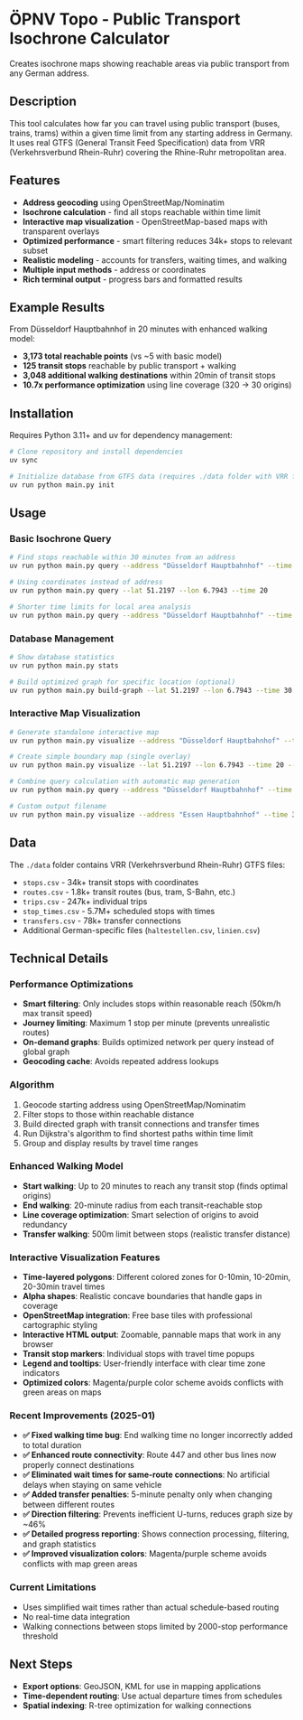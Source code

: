 # ÖPNV Topo - Public Transport Isochrone Calculator

Creates isochrone maps showing reachable areas via public transport from any German address.

## Description

This tool calculates how far you can travel using public transport (buses, trains, trams) within a given time limit from any starting address in Germany. It uses real GTFS (General Transit Feed Specification) data from VRR (Verkehrsverbund Rhein-Ruhr) covering the Rhine-Ruhr metropolitan area.

## Features

- **Address geocoding** using OpenStreetMap/Nominatim
- **Isochrone calculation** - find all stops reachable within time limit
- **Interactive map visualization** - OpenStreetMap-based maps with transparent overlays
- **Optimized performance** - smart filtering reduces 34k+ stops to relevant subset
- **Realistic modeling** - accounts for transfers, waiting times, and walking
- **Multiple input methods** - address or coordinates
- **Rich terminal output** - progress bars and formatted results

## Example Results

From Düsseldorf Hauptbahnhof in 20 minutes with enhanced walking model:
- **3,173 total reachable points** (vs ~5 with basic model)
- **125 transit stops** reachable by public transport + walking
- **3,048 additional walking destinations** within 20min of transit stops
- **10.7x performance optimization** using line coverage (320 → 30 origins)

## Installation

Requires Python 3.11+ and uv for dependency management:

```bash
# Clone repository and install dependencies
uv sync

# Initialize database from GTFS data (requires ./data folder with VRR files)
uv run python main.py init
```

## Usage

### Basic Isochrone Query

```bash
# Find stops reachable within 30 minutes from an address
uv run python main.py query --address "Düsseldorf Hauptbahnhof" --time 30

# Using coordinates instead of address
uv run python main.py query --lat 51.2197 --lon 6.7943 --time 20

# Shorter time limits for local area analysis
uv run python main.py query --address "Düsseldorf Hauptbahnhof" --time 10
```

### Database Management

```bash
# Show database statistics
uv run python main.py stats

# Build optimized graph for specific location (optional)
uv run python main.py build-graph --lat 51.2197 --lon 6.7943 --time 30
```

### Interactive Map Visualization

```bash
# Generate standalone interactive map
uv run python main.py visualize --address "Düsseldorf Hauptbahnhof" --time 30

# Create simple boundary map (single overlay)
uv run python main.py visualize --lat 51.2197 --lon 6.7943 --time 20 --simple

# Combine query calculation with automatic map generation
uv run python main.py query --address "Düsseldorf Hauptbahnhof" --time 20 --visualize

# Custom output filename
uv run python main.py visualize --address "Essen Hauptbahnhof" --time 30 --output essen_map.html
```

## Data

The `./data` folder contains VRR (Verkehrsverbund Rhein-Ruhr) GTFS files:
- `stops.csv` - 34k+ transit stops with coordinates
- `routes.csv` - 1.8k+ transit routes (bus, tram, S-Bahn, etc.)
- `trips.csv` - 247k+ individual trips
- `stop_times.csv` - 5.7M+ scheduled stops with times
- `transfers.csv` - 78k+ transfer connections
- Additional German-specific files (`haltestellen.csv`, `linien.csv`)

## Technical Details

### Performance Optimizations

- **Smart filtering**: Only includes stops within reasonable reach (50km/h max transit speed)
- **Journey limiting**: Maximum 1 stop per minute (prevents unrealistic routes)
- **On-demand graphs**: Builds optimized network per query instead of global graph
- **Geocoding cache**: Avoids repeated address lookups

### Algorithm

1. Geocode starting address using OpenStreetMap/Nominatim
2. Filter stops to those within reachable distance 
3. Build directed graph with transit connections and transfer times
4. Run Dijkstra's algorithm to find shortest paths within time limit
5. Group and display results by travel time ranges

### Enhanced Walking Model

- **Start walking**: Up to 20 minutes to reach any transit stop (finds optimal origins)
- **End walking**: 20-minute radius from each transit-reachable stop
- **Line coverage optimization**: Smart selection of origins to avoid redundancy
- **Transfer walking**: 500m limit between stops (realistic transfer distance)

### Interactive Visualization Features

- **Time-layered polygons**: Different colored zones for 0-10min, 10-20min, 20-30min travel times
- **Alpha shapes**: Realistic concave boundaries that handle gaps in coverage
- **OpenStreetMap integration**: Free base tiles with professional cartographic styling
- **Interactive HTML output**: Zoomable, pannable maps that work in any browser
- **Transit stop markers**: Individual stops with travel time popups
- **Legend and tooltips**: User-friendly interface with clear time zone indicators
- **Optimized colors**: Magenta/purple color scheme avoids conflicts with green areas on maps

### Recent Improvements (2025-01)

- **✅ Fixed walking time bug**: End walking time no longer incorrectly added to total duration
- **✅ Enhanced route connectivity**: Route 447 and other bus lines now properly connect destinations
- **✅ Eliminated wait times for same-route connections**: No artificial delays when staying on same vehicle
- **✅ Added transfer penalties**: 5-minute penalty only when changing between different routes
- **✅ Direction filtering**: Prevents inefficient U-turns, reduces graph size by ~46%
- **✅ Detailed progress reporting**: Shows connection processing, filtering, and graph statistics
- **✅ Improved visualization colors**: Magenta/purple scheme avoids conflicts with map green areas

### Current Limitations

- Uses simplified wait times rather than actual schedule-based routing
- No real-time data integration
- Walking connections between stops limited by 2000-stop performance threshold

## Next Steps

- **Export options**: GeoJSON, KML for use in mapping applications
- **Time-dependent routing**: Use actual departure times from schedules
- **Spatial indexing**: R-tree optimization for walking connections